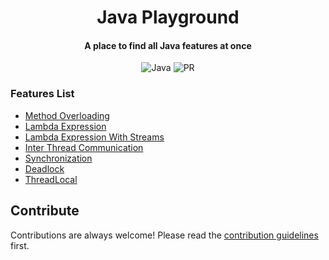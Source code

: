 <h1 align="center">Java Playground</h1>

<h4 align="center">A place to find all Java features at once</h4>

<div align="center">

![Java](https://img.shields.io/badge/java-%23ED8B00.svg?style=Flat-square&logo=java&logoColor=white)
![PR](https://img.shields.io/static/v1?label=Made%20with%20%F0%9F%A4%8D%20by&message=develpoers&color=blue&style=Flat-square)

[comment]: <> (PR welcome badge - https://img.shields.io/static/v1?label=PRs&message=Welcome&color=ff69b4&style=Flat-square)

</div>

### Features List

- [Method Overloading](core-java/src/main/java/method/overloading/MethodOverloading.java)
- [Lambda Expression](core-java/src/main/java/lambda/expression/LambdaExpression.java)
- [Lambda Expression With Streams](core-java/src/main/java/lambda/expression/LambdaExpressionWithStreams.java)
- [Inter Thread Communication](core-java/src/main/java/concurrency/interthread/communication/InterThreadCommunication.java)
- [Synchronization](core-java/src/main/java/concurrency/synchronization/Synchronization.java)
- [Deadlock](core-java/src/main/java/concurrency/deadlock/Deadlock.java)
- [ThreadLocal](core-java/src/main/java/concurrency/thread/local/ThreadLocalDemo.java)
## Contribute

Contributions are always welcome! Please read the [contribution guidelines](contributing.md) first.

[//]: # (adding additional margin from bottom)
<br>
<br>
<br>
<br>